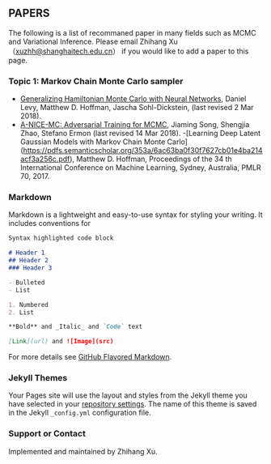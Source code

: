 ## PAPERS

The following is a list of recommaned paper in many fields such as MCMC and Variational Inference.
Please email Zhihang Xu （xuzhh@shanghaitech.edu.cn） if you would like to add a paper to this page.

### Topic 1: Markov Chain Monte Carlo sampler
- [Generalizing Hamiltonian Monte Carlo with Neural Networks](https://arxiv.org/abs/1711.09268),
Daniel Levy, Matthew D. Hoffman, Jascha Sohl-Dickstein, (last revised 2 Mar 2018).
- [A-NICE-MC: Adversarial Training for MCMC](https://arxiv.org/abs/1706.07561),
Jiaming Song, Shengjia Zhao, Stefano Ermon (last revised 14 Mar 2018).
-[Learning Deep Latent Gaussian Models with Markov Chain Monte Carlo]
(https://pdfs.semanticscholar.org/353a/6ac63ba0f30f7627cb01e4ba214acf3a256c.pdf),
Matthew D. Hoffman,
Proceedings of the 34 th International Conference on Machine
Learning, Sydney, Australia, PMLR 70, 2017.

### Markdown

Markdown is a lightweight and easy-to-use syntax for styling your writing. It includes conventions for

```markdown
Syntax highlighted code block

# Header 1
## Header 2
### Header 3

- Bulleted
- List

1. Numbered
2. List

**Bold** and _Italic_ and `Code` text

[Link](url) and ![Image](src)
```

For more details see [GitHub Flavored Markdown](https://guides.github.com/features/mastering-markdown/).

### Jekyll Themes

Your Pages site will use the layout and styles from the Jekyll theme you have selected in your [repository settings](https://github.com/ZhihangXu/Scientific-computing-paper/settings). The name of this theme is saved in the Jekyll `_config.yml` configuration file.

### Support or Contact
Implemented and maintained by Zhihang Xu.
